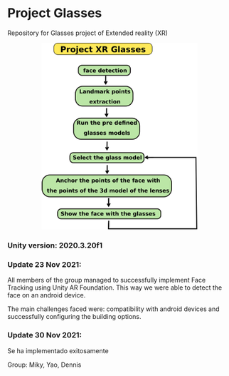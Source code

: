 # Project Glasses

Repository for Glasses project of Extended reality (XR)


<p align="center">
<img src="imgs_/drawing.png" alt="Flowchart" width="350"/>
</p>


### Unity version: 2020.3.20f1

### Update 23 Nov 2021:

All members of the group managed to successfully implement Face Tracking using Unity AR Foundation. This way we were able to detect the face on an android device. 

The main challenges faced were: compatibility with android devices and successfully configuring the building options. 


### Update 30 Nov 2021:

Se ha implementado exitosamente 

Group: Miky, Yao, Dennis


